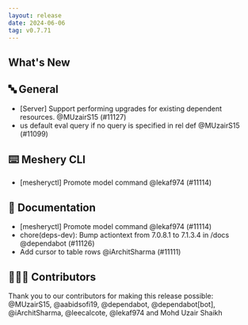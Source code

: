 ```yaml
---
layout: release
date: 2024-06-06
tag: v0.7.71
---
```


## What's New

## 🔤 General

- [Server] Support performing upgrades for existing dependent resources. @MUzairS15 (#11127)
- us default eval query if no query is specified in rel def @MUzairS15 (#11099)

## ⌨️ Meshery CLI

- [mesheryctl] Promote model command @lekaf974 (#11114)

## 📖 Documentation

- [mesheryctl] Promote model command @lekaf974 (#11114)
- chore(deps-dev): Bump actiontext from 7.0.8.1 to 7.1.3.4 in /docs @dependabot (#11126)
- Add cursor to table rows @iArchitSharma (#11111)

## 👨🏽‍💻 Contributors

Thank you to our contributors for making this release possible:
@MUzairS15, @aabidsofi19, @dependabot, @dependabot[bot], @iArchitSharma, @leecalcote, @lekaf974 and Mohd Uzair Shaikh
